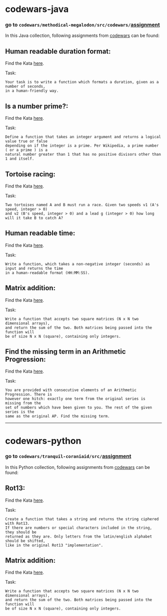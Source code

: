 # codewars-java
###  go to `codewars/methodical-megalodon/src/codewars/`[assignment](https://github.com/bananeira/codewars/tree/main/methodical-megalodon/src/codewars/assignment)
In this Java collection, following assignments from [codewars](https://www.codewars.com/) can be found:
## Human readable duration format:
Find the Kata [here](https://www.codewars.com/kata/52742f58faf5485cae000b9a).

Task:

 	Your task is to write a function which formats a duration, given as a number of seconds,
    in a human-friendly way.

## Is a number prime?:
Find the Kata [here](https://www.codewars.com/kata/5262119038c0985a5b00029f).

Task:

 	Define a function that takes an integer argument and returns a logical value true or false
    depending on if the integer is a prime. Per Wikipedia, a prime number ( or a prime ) is a
    natural number greater than 1 that has no positive divisors other than 1 and itself.


## Tortoise racing:
Find the Kata [here](https://www.codewars.com/kata/52742f58faf5485cae000b9a).

Task:

 	Two tortoises named A and B must run a race. Given two speeds v1 (A's speed, integer > 0)
    and v2 (B's speed, integer > 0) and a lead g (integer > 0) how long will it take B to catch A?

## Human readable time:
Find the Kata [here](https://www.codewars.com/kata/52685f7382004e774f0001f7).

Task:

 	Write a function, which takes a non-negative integer (seconds) as input and returns the time
    in a human-readable format (HH:MM:SS).

## Matrix addition:
Find the Kata [here](https://www.codewars.com/kata/526233aefd4764272800036f).

Task:

 	Write a function that accepts two square matrices (N x N two dimensional arrays),
    and return the sum of the two. Both matrices being passed into the function will
    be of size N x N (square), containing only integers.
    
## Find the missing term in an Arithmetic Progression:
Find the Kata [here](https://www.codewars.com/kata/52de553ebb55d1fca3000371/java).

Task:

 	You are provided with consecutive elements of an Arithmetic Progression. There is
    however one hitch: exactly one term from the original series is missing from the
    set of numbers which have been given to you. The rest of the given series is the
    same as the original AP. Find the missing term. 

---

# codewars-python
###  go to `codewars/tranquil-coraniaid/src/`[assignment](https://github.com/bananeira/codewars/tree/main/tranquil-coraniaid/src/assignment)
In this Python collection, following assignments from [codewars](https://www.codewars.com/) can be found:
## Rot13:
Find the Kata [here](https://www.codewars.com/kata/530e15517bc88ac656000716).

Task:

 	Create a function that takes a string and returns the string ciphered with Rot13.
    If there are numbers or special characters included in the string, they should be
    returned as they are. Only letters from the latin/english alphabet should be shifted,
    like in the original Rot13 "implementation".

## Matrix addition:
Find the Kata [here](https://www.codewars.com/kata/526233aefd4764272800036f).

Task:

 	Write a function that accepts two square matrices (N x N two dimensional arrays),
    and return the sum of the two. Both matrices being passed into the function will
    be of size N x N (square), containing only integers.

